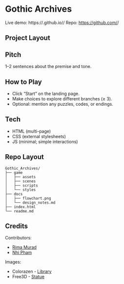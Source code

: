 # Gothic Archives

Live demo: https://<yourname>.github.io/<repo>/
Repo: https://github.com/<yourname>/<repo>

## Project Layout


## Pitch
1–2 sentences about the premise and tone.

## How to Play
- Click “Start” on the landing page.
- Make choices to explore different branches (≥ 3).
- Optional: mention any puzzles, codes, or endings.

## Tech
- HTML (multi-page)
- CSS (external stylesheets)
- JS (minimal; simple interactions)

## Repo Layout
```
Gothic_Archives/
├── game
│   ├── assets
│   ├── scenes
│   ├── scripts
│   └── styles
├── docs
│   ├── flowchart.png
│   └── design_notes.md
├── index.html
└── readme.md
```

## Credits
Contributors:
- [Rima Murad](https://github.com/Rima-Murad)
- [Nhi Pham](https://github.com/bunnhimaybe)

Images: 
- Colorazen - [Library](https://colorazen.com/creative-drawing/798-a-haunted-gothic-library-with-towering-bookshelves-6742aba129e3a)
- Free3D - [Statue](https://free3d.com/3d-model/gargoyle-demon-statue-7262.html)